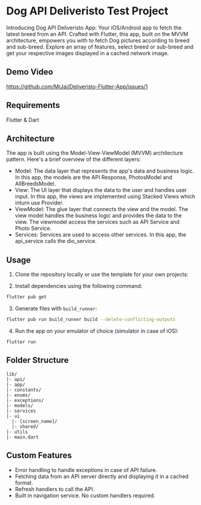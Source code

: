 # Dog API Deliveristo Test Project

Introducing Dog API Deliveristo App: Your iOS/Android app to fetch the latest breed from an API. Crafted with Flutter, this app, built on the MVVM architecture, empowers you with to fetch Dog pictures according to breed and sub-breed. Explore an array of features, select breed or sub-breed and get your respective images displayed in a cached network image.

## Demo Video
https://github.com/MrJai/Deliveristo-Flutter-App/issues/1

## Requirements
Flutter & Dart

## Architecture

The app is built using the Model-View-ViewModel (MVVM) architecture pattern. Here's a brief overview of the different layers:

- Model: The data layer that represents the app's data and business logic. In this app, the models are the API Response, PhotosModel and AllBreedsModel.
- View: The UI layer that displays the data to the user and handles user input. In this app, the views are implemented using Stacked Views which inturn use Provider.
- ViewModel: The glue layer that connects the view and the model. The view model handles the business logic and provides the data to the view. The viewmodel access the services such as API Service and Photo Service.
- Services: Services are used to access other services. In this app, the api_service calls the dio_service.


## Usage

1. Clone the repository locally or use the template for your own projects:

2. Install dependencies using the following command:

```bash
flutter pub get
```

3. Generate files with `build_runner`:

```bash
flutter pub run build_runner build --delete-conflicting-outputs
```

4. Run the app on your emulator of choice (simulator in case of iOS):

```
flutter run
```

## Folder Structure

```
lib/
|- api/
|- app/
|- constants/
|- enums/
|- exceptions/
|- models/
|- services
|- ui
  |- [screen_name]/
  |- shared/
|- utils
|- main.dart
```


## Custom Features
- Error handling to handle exceptions in case of API failure.
- Fetching data from an API server directly and displaying it in a cached format.
- Refresh handlers to call the API.
- Built in navigation service. No custom handlers required.
